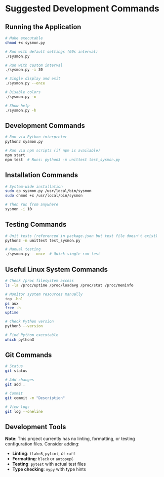 # Suggested Development Commands

## Running the Application
```bash
# Make executable
chmod +x sysmon.py

# Run with default settings (60s interval)
./sysmon.py

# Run with custom interval
./sysmon.py -i 30

# Single display and exit
./sysmon.py --once

# Disable colors
./sysmon.py -n

# Show help
./sysmon.py -h
```

## Development Commands
```bash
# Run via Python interpreter
python3 sysmon.py

# Run via npm scripts (if npm is available)
npm start
npm test  # Runs: python3 -m unittest test_sysmon.py
```

## Installation Commands
```bash
# System-wide installation
sudo cp sysmon.py /usr/local/bin/sysmon
sudo chmod +x /usr/local/bin/sysmon

# Then run from anywhere
sysmon -i 10
```

## Testing Commands
```bash
# Unit tests (referenced in package.json but test file doesn't exist)
python3 -m unittest test_sysmon.py

# Manual testing
./sysmon.py --once  # Quick single run test
```

## Useful Linux System Commands
```bash
# Check /proc filesystem access
ls -la /proc/uptime /proc/loadavg /proc/stat /proc/meminfo

# Monitor system resources manually
top -bn1
ps aux
free -h
uptime

# Check Python version
python3 --version

# Find Python executable
which python3
```

## Git Commands
```bash
# Status
git status

# Add changes
git add .

# Commit
git commit -m "Description"

# View logs
git log --oneline
```

## Development Tools
**Note**: This project currently has no linting, formatting, or testing configuration files. Consider adding:
- **Linting**: `flake8`, `pylint`, or `ruff`
- **Formatting**: `black` or `autopep8`  
- **Testing**: `pytest` with actual test files
- **Type checking**: `mypy` with type hints